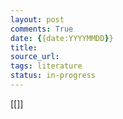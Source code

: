 ```yaml
---
layout: post
comments: True
date: {{date:YYYYMMDD}}
title: 
source_url: 
tags: literature
status: in-progress
---
```


[[]]

